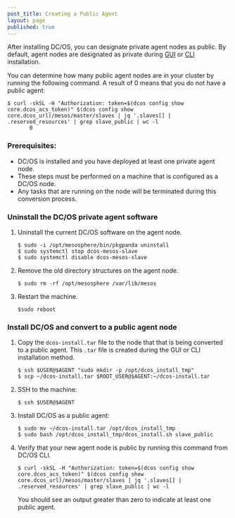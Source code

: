 ```yaml
---
post_title: Creating a Public Agent
layout: page
published: true
---
```


After installing DC/OS, you can designate private agent nodes as public. By default, agent nodes are designated as private during [GUI](/administration/installing/custom/gui/) or [CLI](/administration/installing/custom/cli/) installation.

You can determine how many public agent nodes are in your cluster by running the following command. A result of 0 means that you do not have a public agent:

    $ curl -skSL -H "Authorization: token=$(dcos config show core.dcos_acs_token)" $(dcos config show core.dcos_url)/mesos/master/slaves | jq '.slaves[] | .reserved_resources' | grep slave_public | wc -l
           0


### Prerequisites:

- DC/OS is installed and you have deployed at least one private agent node.
- These steps must be performed on a machine that is configured as a DC/OS node. 
- Any tasks that are running on the node will be terminated during this conversion process.

### Uninstall the DC/OS private agent software

1.  Uninstall the current DC/OS software on the agent node.

        $ sudo -i /opt/mesosphere/bin/pkgpanda uninstall
        $ sudo systemctl stop dcos-mesos-slave
        $ sudo systemctl disable dcos-mesos-slave

1.  Remove the old directory structures on the agent node.

        $ sudo rm -rf /opt/mesosphere /var/lib/mesos

1.  Restart the machine.

        $sudo reboot

### Install DC/OS and convert to a public agent node

1.  Copy the `dcos-install.tar` file to the node that that is being converted to a public agent. This `.tar` file is created during the GUI or CLI installation method.

        $ ssh $USER@$AGENT "sudo mkdir -p /opt/dcos_install_tmp"
        $ scp ~/dcos-install.tar $ROOT_USER@$AGENT:~/dcos-install.tar

1.  SSH to the machine:

        $ ssh $USER@$AGENT

1.  Install DC/OS as a public agent:

        $ sudo mv ~/dcos-install.tar /opt/dcos_install_tmp
        $ sudo bash /opt/dcos_install_tmp/dcos_install.sh slave_public

1.  Verify that your new agent node is public by running this command from DC/OS CLI.

        $ curl -skSL -H "Authorization: token=$(dcos config show core.dcos_acs_token)" $(dcos config show core.dcos_url)/mesos/master/slaves | jq '.slaves[] | .reserved_resources' | grep slave_public | wc -l

    You should see an output greater than zero to indicate at least one public agent.
